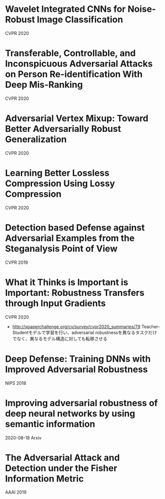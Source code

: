 # Wavelet Integrated CNNs for Noise-Robust Image Classification
CVPR 2020

# Transferable, Controllable, and Inconspicuous Adversarial Attacks on Person Re-identification With Deep Mis-Ranking
CVPR 2020

# Adversarial Vertex Mixup: Toward Better Adversarially Robust Generalization
CVPR 2020

# Learning Better Lossless Compression Using Lossy Compression
CVPR 2020


# Detection based Defense against Adversarial Examples from the Steganalysis Point of View
CVPR 2019

# What it Thinks is Important is Important: Robustness Transfers through Input Gradients
CVPR 2020
- http://xpaperchallenge.org/cv/survey/cvpr2020_summaries/79
Teacher-Studentモデルで学習を行い、adversarial robustnessを異なるタスクだけでなく、異なるモデル構造に対しても転移させる

# Deep Defense: Training DNNs with Improved Adversarial Robustness
NIPS 2018

# Improving adversarial robustness of deep neural networks by using semantic information
2020-08-18 Arxiv

# The Adversarial Attack and Detection under the Fisher Information Metric
AAAI 2019
